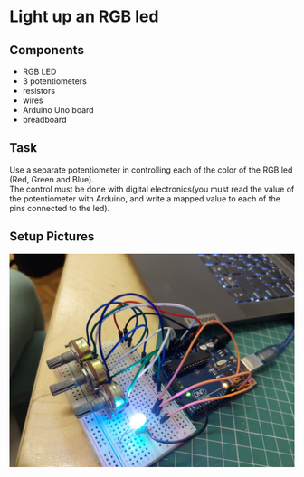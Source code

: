 # Light up an RGB led #

## Components 

* RGB LED
* 3 potentiometers
* resistors
* wires
* Arduino Uno board
* breadboard

## Task

Use a separate potentiometer in controlling each of the color of the RGB led (Red, Green and Blue).  
The control must be done with digital electronics(you must read the value of the potentiometer with Arduino, and write a mapped value to each of the pins connected to the led).

## Setup Pictures
![alt text](https://github.com/ralucsandu/IntroductionToRobotics/blob/main/Homework1/setup-picture1.jpeg?raw=true)

